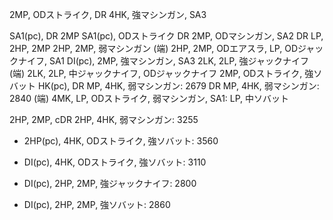 2MP, ODストライク, DR 4HK, 強マシンガン, SA3

SA1(pc), DR 2MP
SA1(pc), ODストライク
DR 2MP, ODマシンガン, SA2
DR LP, 2HP, 2MP
2HP, 2MP, 弱マシンガン
(端) 2HP, 2MP, ODエアスラ, LP, ODジャックナイフ, SA1
DI(pc), 2MP, 強マシンガン, SA3
2LK, 2LP, 強ジャックナイフ
(端) 2LK, 2LP, 中ジャックナイフ, ODジャックナイフ
2MP, ODストライク, 強ソバット
HK(pc), DR MP, 4HK, 弱マシンガン: 2679
DR MP, 4HK, 弱マシンガン: 2840
(端) 4MK, LP, ODストライク, 弱マシンガン, SA1:
LP, 中ソバット

2HP, 2MP, cDR 2HP, 4HK, 弱マシンガン: 3255

- 2HP(pc), 4HK, ODストライク, 強ソバット: 3560

- DI(pc), 4HK, ODストライク, 強ソバット: 3110
- DI(pc), 2HP, 2MP, 強ジャックナイフ: 2800
- DI(pc), 2HP, 2MP, 強ソバット: 2860
